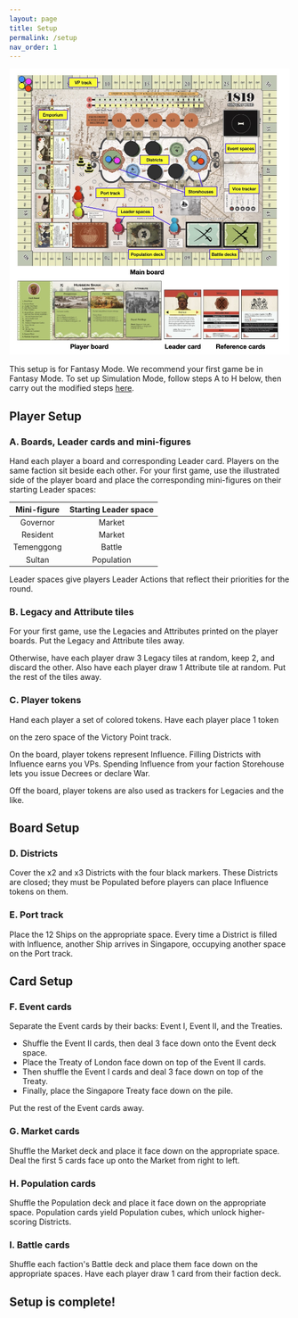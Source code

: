 ```yaml
---
layout: page
title: Setup
permalink: /setup
nav_order: 1
---
```


![Game setup](/img/game_setup.jpg)

This setup is for Fantasy Mode. We recommend your first game be in Fantasy Mode. To set up Simulation Mode, follow steps A to H below, then carry out the modified steps [here](/1819rulebook/simulation-mode#setup-changes).

## Player Setup

### A. Boards, Leader cards and mini-figures

Hand each player a board and corresponding Leader card. Players on the same faction sit beside each other. For your first game, use the illustrated side of the player board and place the corresponding mini-figures on their starting Leader spaces:

| Mini-figure | Starting Leader space |
| :---: | :---: |
| Governor | Market |
| Resident | Market |
| Temenggong | Battle |
| Sultan | Population |

Leader spaces give players Leader Actions that reflect their priorities for the round.

### B. Legacy and Attribute tiles
<!-- Legacies are the achievements your character wants history to remember them for, while Attributes allow them to bend the rules *(ever so slightly)* in their favor. -->

For your first game, use the Legacies and Attributes printed on the player boards. Put the Legacy and Attribute tiles away.

Otherwise, have each player draw 3 Legacy tiles at random, keep 2, and discard the other. Also have each player draw 1 Attribute tile at random. Put the rest of the tiles away.

### C. Player tokens

Hand each player a set of colored tokens. Have each player place 1 token
<!-- in their faction's Storehouse (blue for British Agents, green for Malay Chiefs), and 1 -->
 on the zero space of the Victory Point track.

On the board, player tokens represent Influence. Filling Districts with Influence earns you VPs. Spending Influence from your faction Storehouse lets you issue Decrees or declare War.

Off the board, player tokens are also used as trackers for Legacies and the like.

## Board Setup

### D. Districts

Cover the x2 and x3 Districts with the four black markers. These Districts are closed; they must be Populated before players can place Influence tokens on them.

<!-- > *3-player game: the solo player only covers their x3 District.* -->

### E. Port track

Place the 12 Ships on the appropriate space. Every time a District is filled with Influence, another Ship arrives in Singapore, occupying another space on the Port track.

## Card Setup

### F. Event cards

Separate the Event cards by their backs: Event I, Event II, and the Treaties.

- Shuffle the Event II cards, then deal 3 face down onto the Event deck space.
- Place the Treaty of London face down on top of the Event II cards.
- Then shuffle the Event I cards and deal 3 face down on top of the Treaty.
- Finally, place the Singapore Treaty face down on the pile.

Put the rest of the Event cards away.

### G. Market cards

Shuffle the Market deck and place it face down on the appropriate space. Deal the first 5 cards face up onto the Market from right to left.

### H. Population cards

Shuffle the Population deck and place it face down on the appropriate space. Population cards yield Population cubes, which unlock higher-scoring Districts.

<!-- 
switch back to IMMIGRANT card
represent the various social groups who migrated---voluntarily or otherwise---into Singapore.
 -->

### I. Battle cards

Shuffle each faction's Battle deck and place them face down on the appropriate spaces. Have each player draw 1 card from their faction deck.

<!-- 
> *3-player game: the solo player draws 3 Battle cards and keeps 2.*
 -->

## Setup is complete!